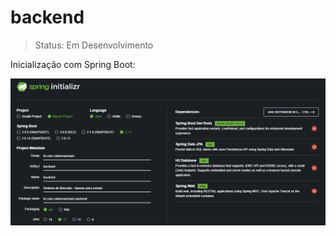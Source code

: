 # backend

>Status: Em Desenvolvimento

Inicialização com Spring Boot:
<div>
    <img src="readme/print_spring_boot.png" alt="Print da inicializaçao com Spring Boot">
</div>